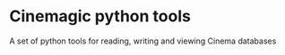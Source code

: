 # Cinemagic python tools

A set of python tools for reading, writing and viewing Cinema databases


